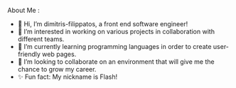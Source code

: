  About Me :
- 👋 Hi, I’m dimitris-filippatos, a front end software engineer!
- 👀 I’m interested in working on various projects in collaboration with different teams.
- 🌱 I’m currently learning programming languages in order to create user-friendly web pages.
- 💞️ I’m looking to collaborate on an environment that will give me the chance to grow my career. 
- ✨ Fun fact: My nickname is Flash!
